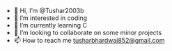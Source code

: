 - 👋 Hi, I’m @Tushar2003b
- 👀 I’m interested in coding
- 🌱 I’m currently learning C
- 💞️ I’m looking to collaborate on some minor projects
- 📫 How to reach me tusharbhardwaj852@gmail.com

<!---
Tushar2003b/Tushar2003b is a ✨ special ✨ repository because its `README.md` (this file) appears on your GitHub profile.
You can click the Preview link to take a look at your changes.
--->
